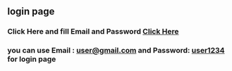 ## login page
### Click Here and fill Email and Password [Click Here](https://subratgoogle.github.io/loginpage/.)
### you can use <b>Email : user@gmail.com</b>  and <b>Password: [user1234]()</b> for login page
